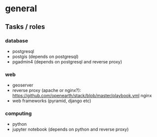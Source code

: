 # general

## Tasks / roles

### database
- postgresql
- postgis (depends on postgresql)
- pgadmin4 (depends on postgresql and reverse proxy)

### web
- geoserver
- reverse proxy (apache or nginx?): https://github.com/openearth/stack/blob/master/playbook.yml nginx
- web frameworks (pyramid, django etc)

### computing
- python
- jupyter notebook (depends on python and reverse proxy)

